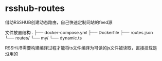 # rsshub-routes
借助RSSHUB创建动态路由，自己快速定制网站的feed源

文件放置结构
.
├── docker-compose.yml
├── Dockerfile
├── routes.json
└── routes/
    └── my/
        └── dynamic.ts

RSSHUB需要构建编译过程才能将ts文件编译为可读的js文件被读取，直接挂载是没用的

